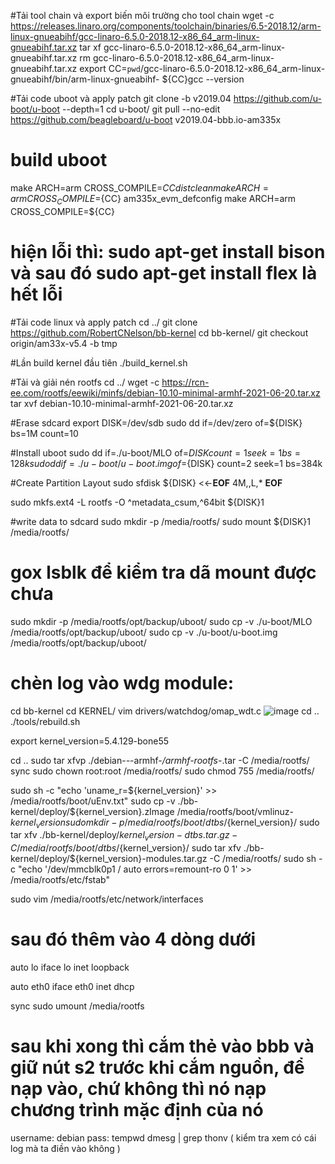 #Tải tool chain và export biến môi trường cho tool chain
wget -c https://releases.linaro.org/components/toolchain/binaries/6.5-2018.12/arm-linux-gnueabihf/gcc-linaro-6.5.0-2018.12-x86_64_arm-linux-gnueabihf.tar.xz
tar xf gcc-linaro-6.5.0-2018.12-x86_64_arm-linux-gnueabihf.tar.xz
rm gcc-linaro-6.5.0-2018.12-x86_64_arm-linux-gnueabihf.tar.xz
export CC=`pwd`/gcc-linaro-6.5.0-2018.12-x86_64_arm-linux-gnueabihf/bin/arm-linux-gnueabihf-
${CC}gcc --version

#Tải code uboot và apply patch
git clone -b v2019.04 https://github.com/u-boot/u-boot --depth=1
cd u-boot/
git pull --no-edit https://github.com/beagleboard/u-boot v2019.04-bbb.io-am335x

# build uboot
make ARCH=arm CROSS_COMPILE=${CC} distclean
make ARCH=arm CROSS_COMPILE=${CC} am335x_evm_defconfig
make ARCH=arm CROSS_COMPILE=${CC}

# hiện lỗi thì: sudo apt-get install bison     và sau đó      sudo apt-get install flex         là hết lỗi

#Tải code linux và apply patch
cd ../
git clone https://github.com/RobertCNelson/bb-kernel
cd bb-kernel/
git checkout origin/am33x-v5.4 -b tmp

#Lần build kernel đầu tiên
./build_kernel.sh

#Tải và giải nén rootfs
cd ../
wget -c https://rcn-ee.com/rootfs/eewiki/minfs/debian-10.10-minimal-armhf-2021-06-20.tar.xz
tar xvf debian-10.10-minimal-armhf-2021-06-20.tar.xz


#Erase sdcard
export DISK=/dev/sdb
sudo dd if=/dev/zero of=${DISK} bs=1M count=10

#Install uboot
sudo dd if=./u-boot/MLO of=${DISK} count=1 seek=1 bs=128k
sudo dd if=./u-boot/u-boot.img of=${DISK} count=2 seek=1 bs=384k

#Create Partition Layout
sudo sfdisk ${DISK} <<-__EOF__
4M,,L,*
__EOF__

sudo mkfs.ext4 -L rootfs -O ^metadata_csum,^64bit ${DISK}1

#write data to sdcard
sudo mkdir -p /media/rootfs/
sudo mount ${DISK}1 /media/rootfs/

# gox lsblk để kiểm tra dã mount được chưa

sudo mkdir -p /media/rootfs/opt/backup/uboot/
sudo cp -v ./u-boot/MLO /media/rootfs/opt/backup/uboot/
sudo cp -v ./u-boot/u-boot.img /media/rootfs/opt/backup/uboot/

# chèn log vào wdg module:
cd bb-kernel
cd KERNEL/
vim drivers/watchdog/omap_wdt.c
![image](https://user-images.githubusercontent.com/56969447/220155805-15316928-bc11-4caa-af65-129f9fd79dd2.png)
cd ..
./tools/rebuild.sh

export kernel_version=5.4.129-bone55

cd ..
sudo tar xfvp ./debian-*-*-armhf-*/armhf-rootfs-*.tar -C /media/rootfs/
sync
sudo chown root:root /media/rootfs/
sudo chmod 755 /media/rootfs/

sudo sh -c "echo 'uname_r=${kernel_version}' >> /media/rootfs/boot/uEnv.txt"
sudo cp -v ./bb-kernel/deploy/${kernel_version}.zImage /media/rootfs/boot/vmlinuz-${kernel_version}
sudo mkdir -p /media/rootfs/boot/dtbs/${kernel_version}/
sudo tar xfv ./bb-kernel/deploy/${kernel_version}-dtbs.tar.gz -C /media/rootfs/boot/dtbs/${kernel_version}/
sudo tar xfv ./bb-kernel/deploy/${kernel_version}-modules.tar.gz -C /media/rootfs/
sudo sh -c "echo '/dev/mmcblk0p1  /  auto  errors=remount-ro  0  1' >> /media/rootfs/etc/fstab"

sudo vim /media/rootfs/etc/network/interfaces
# sau đó thêm vào 4 dòng dưới
auto lo
iface lo inet loopback
 
auto eth0
iface eth0 inet dhcp

sync
sudo umount /media/rootfs

# sau khi xong thì cắm thẻ vào bbb và giữ nút s2 trước khi cắm nguồn, để nạp vào, chứ không thì nó nạp chương trình mặc định của nó
username: debian   pass: tempwd
dmesg | grep thonv ( kiểm tra xem có cái log mà ta điền vào không )
